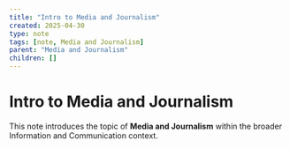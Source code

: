```yaml
---
title: "Intro to Media and Journalism"
created: 2025-04-30
type: note
tags: [note, Media and Journalism]
parent: "Media and Journalism"
children: []
---
```


# Intro to Media and Journalism

This note introduces the topic of **Media and Journalism** within the broader Information and Communication context.
